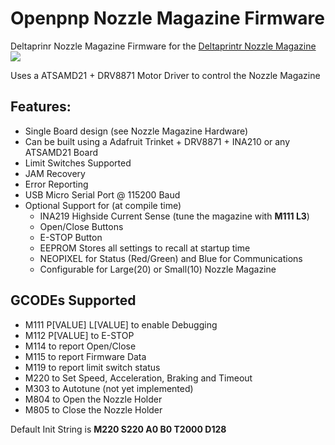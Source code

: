 # Openpnp Nozzle Magazine Firmware


Deltaprinr Nozzle Magazine Firmware for the [Deltaprintr Nozzle Magazine](https://www.deltaprintr.com/product/nozzle-magazine/)
![](https://23re3128oij2wuxh2nd3ndfi-wpengine.netdna-ssl.com/wp-content/uploads/2021/10/Nozzle_Magazine.png)

Uses a ATSAMD21 + DRV8871 Motor Driver to control the Nozzle Magazine

## Features:

- Single Board design (see Nozzle Magazine Hardware)
- Can be built using a Adafruit Trinket + DRV8871 + INA210 or any ATSAMD21 Board
- Limit Switches Supported
- JAM Recovery
- Error Reporting
- USB Micro Serial Port @ 115200 Baud
- Optional Support for (at compile time)
  - INA219 Highside Current Sense (tune the magazine with **M111 L3**)
  - Open/Close Buttons
  - E-STOP Button
  - EEPROM Stores all settings to recall at startup time
  - NEOPIXEL for Status (Red/Green) and Blue for Communications
  - Configurable for Large(20) or Small(10) Nozzle Magazine    


## GCODEs Supported 

- M111 P[VALUE] L[VALUE] to enable Debugging 
- M112 P[VALUE] to E-STOP
- M114 to report Open/Close
- M115 to report Firmware Data 
- M119 to report limit switch status
- M220 to Set Speed, Acceleration, Braking and Timeout
- M303 to Autotune (not yet implemented)
- M804 to Open the Nozzle Holder
- M805 to Close the Nozzle Holder

Default Init String is **M220 S220 A0 B0 T2000 D128**



